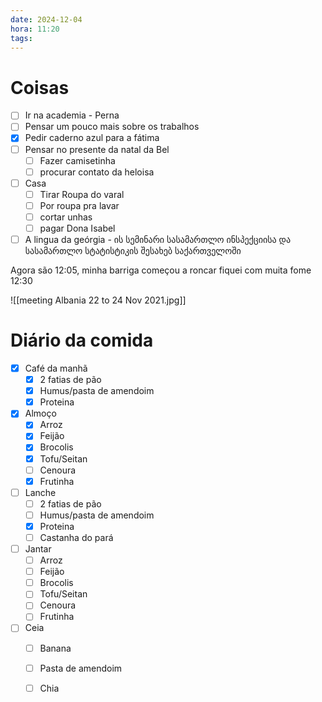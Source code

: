 ```yaml
---
date: 2024-12-04
hora: 11:20
tags:
---
```




# Coisas
- [ ] Ir na academia - Perna
- [ ] Pensar um pouco mais sobre os trabalhos
- [x] Pedir caderno azul para a fátima
- [ ] Pensar no presente da natal da Bel
	- [ ] Fazer camisetinha
	- [ ] procurar contato da heloisa
- [ ] Casa
	- [ ] Tirar Roupa do varal
	- [ ] Por roupa pra lavar
	- [ ] cortar unhas
	- [ ] pagar Dona Isabel
- [ ] A lingua da geórgia - ის სემინარი სასამართლო ინსპექციისა და სასამართლო სტატისტიკის შესახებ საქართველოში 

Agora são 12:05, minha barriga começou a roncar
fiquei com muita fome 12:30

![[meeting Albania 22 to 24 Nov 2021.jpg]]

# Diário da comida
- [x] Café da manhã
	- [x] 2 fatias de pão 
	- [x] Humus/pasta de amendoim
	- [x] Proteina
- [x] Almoço
	- [x] Arroz
	- [x] Feijão
	- [x] Brocolis
	- [x] Tofu/Seitan
	- [ ] Cenoura
	- [x] Frutinha
- [ ] Lanche
	- [ ] 2 fatias de pão
	- [ ] Humus/pasta de amendoim
	- [x] Proteina
	- [ ] Castanha do pará
- [ ] Jantar
	- [ ] Arroz
	- [ ] Feijão
	- [ ] Brocolis
	- [ ] Tofu/Seitan
	- [ ] Cenoura
	- [ ] Frutinha
- [ ] Ceia
	- [ ] Banana
	- [ ] Pasta de amendoim
	- [ ] Chia








